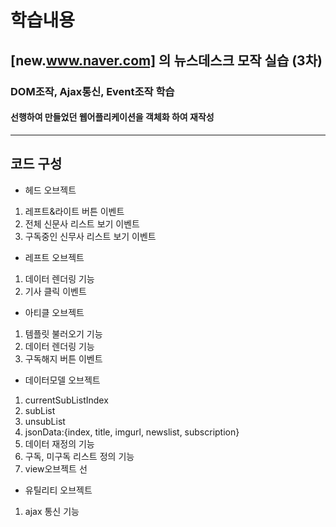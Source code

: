 # 학습내용

## [new.www.naver.com] 의 뉴스데스크 모작 실습 (3차)
### DOM조작, Ajax통신, Event조작 학습
#### 선행하여 만들었던 웹어플리케이션을 객체화 하여 재작성

---

## 코드 구성 
- 헤드 오브젝트
1. 레프트&라이트 버튼 이벤트
2. 전체 신문사 리스트 보기 이벤트 
3. 구독중인 신무사 리스트 보기 이벤트 

- 레프트 오브젝트 
1. 데이터 렌더링 기능
2. 기사 클릭 이벤트

- 아티클 오브젝트 
1. 템플릿 불러오기 기능
2. 데이터 렌더링 기능
3. 구독해지 버튼 이벤트 
  
- 데이터모델 오브젝트  
1. currentSubListIndex 
2. subList
3. unsubList
4. jsonData:{index, title, imgurl, newslist, subscription}
5. 데이터 재정의 기능
6. 구독, 미구독 리스트 정의 기능
7. view오브젝트 선

- 유틸리티 오브젝트
1. ajax 통신 기능 
